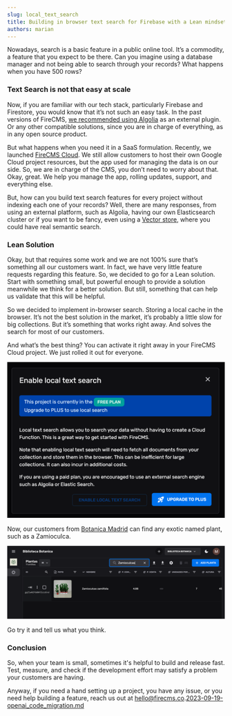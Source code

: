 ```yaml
---
slug: local_text_search
title: Building in browser text search for Firebase with a Lean mindset
authors: marian
---
```


Nowadays, search is a basic feature in a public online tool. It’s a commodity, a feature that you expect to be there.
Can you imagine using a database manager and not being able to search through your records? What happens when you have
500 rows?

### Text Search is not that easy at scale

Now, if you are familiar with our tech stack, particularly Firebase and Firestore, you would know that it’s not such an
easy task. In the past versions of
FireCMS, [we recommended using Algolia](https://firecms.co/docs/collections/text_search) as an external plugin. Or any
other compatible solutions, since you are in charge of everything, as in any open source product.

But what happens when you need it in a SaaS formulation. Recently, we
launched [FireCMS Cloud](https://app.firecms.co/p/hey-hoy-letsgo-cm3hx). We still allow customers to host their own
Google Cloud project resources, but the app used for managing the data is on our side. So, we are in charge of the CMS,
you don’t need to worry about that. Okay, great. We help you manage the app, rolling updates, support, and everything
else.

<!-- truncate -->

But, how can you build text search features for every project without indexing each one of your records? Well, there are
many responses, from using an external platform, such as Algolia, having our own Elasticsearch cluster or if you want to
be fancy, even using a [Vector store](https://www.elastic.co/what-is/vector-search), where you could have real semantic
search.

### Lean Solution

Okay, but that requires some work and we are not 100% sure that’s something all our customers want. In fact, we have
very little feature requests regarding this feature. So, we decided to go for a Lean solution. Start with something
small, but powerful enough to provide a solution meanwhile we think for a better solution. But still, something that can
help us validate that this will be helpful.

So we decided to implement in-browser search. Storing a local cache in the browser. It’s not the best solution in the
market, it’s probably a little slow for big collections. But it’s something that works right away. And solves the search
for most of our customers.

And what’s the best thing? You can activate it right away in your FireCMS Cloud project. We just rolled it out for
everyone.

![text_search_dialog.png](..%2Fstatic%2Fimg%2Fblog%2Ftext_search_dialog.png)

Now, our customers from [Botanica Madrid](https://botanicamadrid.com/) can find any exotic named plant, such as a
Zamioculca.

![botanica_search.png](..%2Fstatic%2Fimg%2Fblog%2Fbotanica_search.png)

Go try it and tell us what you think.

### Conclusion

So, when your team is small, sometimes it's helpful to build and release fast. Test, measure, and check if the
development effort may satisfy a problem your customers are having.

Anyway, if you need a hand setting up a project, you have any issue, or you need help building a feature, reach us out
at hello@firecms.co.[2023-09-19-openai_code_migration.md](2023-09-19-openai_code_migration.md)
